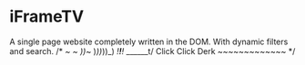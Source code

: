 # iFrameTV
A single page website completely written in the DOM. With dynamic filters and search.
/*		    				   _~
    						_~ )_)_~
    						)_))_))_)
    						_!__!__!_
    						\______t/ 
  	Click Click Derk	~~~~~~~~~~~~~						*/
